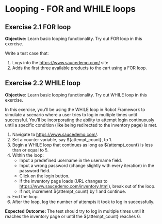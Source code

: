 # Looping - FOR and WHILE loops

## Exercise 2.1 FOR loop

**Objective:** Learn basic looping functionality. Try out FOR loop in this exercise.

Write a test case that:

1. Logs into the https://www.saucedemo.com/ site
2. Adds the first three available products to the cart using a FOR loop.

## Exercise 2.2 WHILE loop

**Objective:** Learn basic looping functionality. Try out WHILE loop in this exercise.

In this exercise, you'll be using the WHILE loop in Robot Framework to simulate a scenario where a user tries to log in multiple times until successful. You'll be incorporating the ability to attempt login continuously until a specific condition (like being redirected to the inventory page) is met.

1. Navigate to https://www.saucedemo.com/.
2. Set a counter variable, say ${attempt_count}, to 1.
3. Begin a WHILE loop that continues as long as ${attempt_count} is less than or equal to 5.
4. Within the loop:
    - Input a predefined username in the username field.
    - Input a wrong password (change slightly with every iteration) in the password field.
    - Click on the login button.
    - If the inventory page loads (URL changes to https://www.saucedemo.com/inventory.html), break out of the loop.
    - If not, increment ${attempt_count} by 1 and continue.
5. End the loop.
6. After the loop, log the number of attempts it took to log in successfully.


**Expected Outcome:** The test should try to log in multiple times until it reaches the inventory page or until the ${attempt_count} reaches 6.
